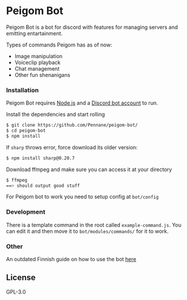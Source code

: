 # Peigom Bot

Peigom Bot is a bot for discord with features for managing servers and emitting entartainment.

Types of commands Peigom has as of now:
* Image manipulation
* Voiceclip playback
* Chat management
* Other fun shenanigans


### Installation

Peigom Bot requires [Node.js](https://nodejs.org/) and a [Discord bot account](https://discordapp.com/developers/applications/) to run.

Install the dependencies and start rolling

```sh
$ git clone https://github.com/Pennane/peigom-bot/
$ cd peigom-bot
$ npm install
```
If `sharp` throws error, force download its older version: 
```sh
$ npm install sharp@0.20.7
```
Download ffmpeg and make sure you can access it at your directory
```sh
$ ffmpeg 
==> should output good stuff
```

For Peigom bot to work you need to setup config at `bot/config`

### Development

There is a template command in the root called `example-command.js`.
You can edit it and then move it to `bot/modules/commands/` for it to work.



### Other
An outdated Finnish guide on how to use the bot [here](https://arttu.pennanen.org/sub/peigom-bot_opas/)

License
----

GPL-3.0

